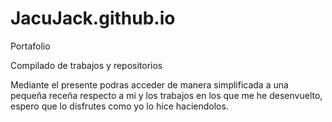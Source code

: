 # JacuJack.github.io
Portafolio

Compilado de trabajos y repositorios 

Mediante el presente podras acceder de manera simplificada a una pequeña receña respecto a mi y los trabajos en los que me he desenvuelto, espero que lo disfrutes como yo lo hice haciendolos.
